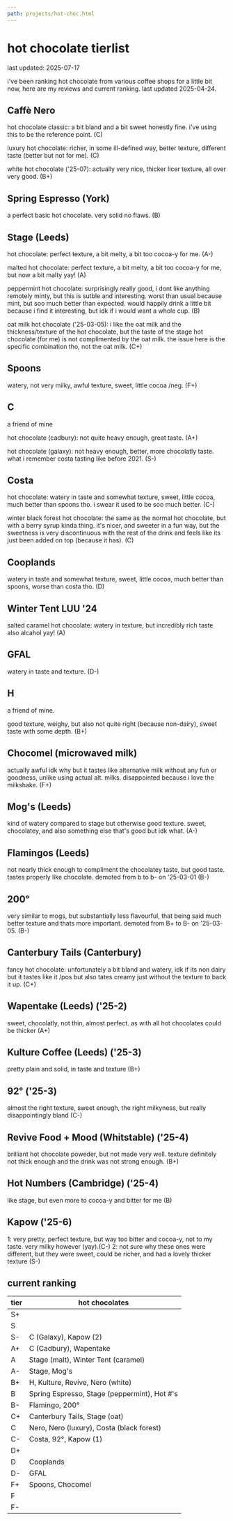 ```yaml
---
path: projects/hot-choc.html
---
```


# hot chocolate tierlist

last updated: 2025-07-17

i've been ranking hot chocolate from various coffee shops for a little bit now, here are my reviews and current ranking. last updated 2025-04-24.

## Caffè Nero
hot chocolate classic: a bit bland and a bit sweet honestly fine. i've using this to be the reference point. (C)

luxury hot chocolate: richer, in some ill-defined way, better texture, different taste (better but not for me). (C)

white hot chocolate ('25-07): actually very nice, thicker licer texture, all over very good. (B+)

## Spring Espresso (York)
a perfect basic hot chocolate. very solid no flaws. (B)

## Stage (Leeds)
hot chocolate: perfect texture, a bit melty, a bit too cocoa-y for me. (A-)

malted hot chocolate: perfect texture, a bit melty, a bit too cocoa-y for me, but now a bit malty yay! (A)

peppermint hot chocolate: surprisingly really good, i dont like anything remotely minty, but this is sutble and interesting. worst than usual because mint, but soo much better than expected. would happily drink a little bit because i find it interesting, but idk if i would want a whole cup. (B)

oat milk hot chocolate ('25-03-05): i like the oat milk and the thickness/texture of the hot chocolate, but the taste of the stage hot chocolate (for me) is not complimented by the oat milk. the issue here is the specific combination tho, not the oat milk. (C+)

## Spoons
watery, not very milky, awful texture, sweet, little cocoa /neg. (F+)

## C
a friend of mine

hot chocolate (cadbury): not quite heavy enough, great taste. (A+)

hot chocolate (galaxy): not heavy enough, better, more chocolatly taste. what i remember costa tasting like before 2021. (S-)

## Costa 

hot chocolate: watery in taste and somewhat texture, sweet, little cocoa, much better than spoons tho. i swear it used to be soo much better. (C-) 

winter black forest hot chocolate: the same as the normal hot chocolate, but with a berry syrup kinda thing. it's nicer, and sweeter in a fun way, but the sweetness is very discontinuous with the rest of the drink and feels like its just been added on top (because it has). (C)

## Cooplands
watery in taste and somewhat texture, sweet, little cocoa, much better than spoons, worse than costa tho. (D) 

## Winter Tent LUU '24
salted caramel hot chocolate: watery in texture, but incredibly rich taste also alcahol yay! (A)

## GFAL
watery in taste and texture. (D-)

## H
a friend of mine.

good texture, weighy, but also not quite right (because non-dairy), sweet taste with some depth. (B+)

## Chocomel (microwaved milk)
actually awful idk why but it tastes like alternative milk without any fun or goodness, unlike using actual alt. milks. disappointed because i love the milkshake. (F+)

## Mog's (Leeds)
kind of watery compared to stage but otherwise good texture. sweet, chocolatey, and also something else that's good but idk what. (A-)

## Flamingos (Leeds)
not nearly thick enough to compliment the chocolatey taste, but good taste. tastes properly like chocolate. demoted from b to b- on '25-03-01 (B-)

## 200°
very similar to mogs, but substantially less flavourful, that being said much better texture and thats more important. demoted from B+ to B- on '25-03-05. (B-)


## Canterbury Tails (Canterbury)
fancy hot chocolate: unfortunately a bit bland and watery, idk if its non dairy but it tastes like it /pos but also tates creamy just without the texture to back it up. (C+)


## Wapentake (Leeds) ('25-2)
sweet, chocolatly, not thin, almost perfect. as with all hot chocolates could be thicker (A+)

## Kulture Coffee (Leeds) ('25-3)
pretty plain and solid, in taste and texture (B+)

## 92° ('25-3)
almost the right texture, sweet enough, the right milkyness, but really disappointingly bland (C-) 

## Revive Food + Mood (Whitstable) ('25-4)
brilliant hot chocolate poweder, but not made very well. texture definitely not thick enough and the drink was not strong enough. (B+)

## Hot Numbers (Cambridge) ('25-4)
like stage, but even more to cocoa-y and bitter for me (B)

## Kapow ('25-6)
1: very pretty, perfect texture, but way too bitter and cocoa-y, not to my taste. very milky however (yay).(C-)
2: not sure why these ones were different, but they were sweet, could be richer, and had a lovely thicker texture (S-)

## current ranking

tier | hot chocolates 
-----|-----------------
S+   |   
S    |  
S-   | C (Galaxy), Kapow (2)
A+   | C (Cadbury), Wapentake
A    | Stage (malt), Winter Tent (caramel) 
A-   | Stage, Mog's  
B+   | H, Kulture, Revive, Nero (white) 
B    | Spring Espresso, Stage (peppermint), Hot #'s
B-   | Flamingo, 200°
C+   | Canterbury Tails, Stage (oat)  
C    | Nero, Nero (luxury), Costa (black forest) 
C-   | Costa, 92°, Kapow (1)
D+   |   
D    | Cooplands 
D-   | GFAL  
F+   | Spoons, Chocomel  
F    |  
F-   |   


